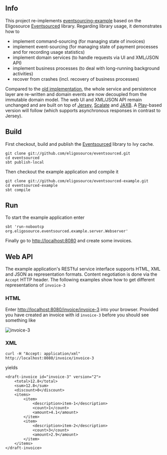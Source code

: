 Info
----

This project re-implements [eventsourcing-example](https://github.com/krasserm/eventsourcing-example) based on the Eligosource [Eventsourced](https://github.com/eligosource/eventsourced) library. Regarding library usage, it demonstrates how to 

- implement command-sourcing (for managing state of invoices)
- implement event-sourcing (for managing state of payment processes and for recording usage statistics)
- implement domain services (to handle requests via UI and XML/JSON API)
- implement business processes (to deal with long-running background activities)
- recover from crashes (incl. recovery of business processes)

Compared to the [old implementation](https://github.com/krasserm/eventsourcing-example), the whole service and persistence layer are re-written and domain events are now decoupled from the immutable domain model. The web UI and XML/JSON API remain unchanged and are built on top of [Jersey](http://jersey.java.net/), [Scalate](http://scalate.fusesource.org/) and [JAXB](http://jcp.org/en/jsr/detail?id=222). A [Play](http://www.playframework.org/)-based version will follow (which supports asynchronous responses in contrast to Jersey).

Build
-----

First checkout, build and publish the [Eventsourced](https://github.com/eligosource/eventsourced) library to Ivy cache.

    git clone git://github.com/eligosource/eventsourced.git
    cd eventsourced
    sbt publish-local

Then checkout the example application and compile it

    git clone git://github.com/eligosource/eventsourced-example.git
    cd eventsourced-example
    sbt compile

Run
---

To start the example application enter

    sbt 'run-nobootcp org.eligosource.eventsourced.example.server.Webserver'

Finally go to [http://localhost:8080](http://localhost:8080) and create some invoices.

Web API
-------

The example application's RESTful service interface supports HTML, XML and JSON as representation formats. Content negotiation is done via the `Accept` HTTP header. The following examples show how to get different representations of `invoice-3`

### HTML

Enter [http://localhost:8080/invoice/invoice-3](http://localhost:8080/invoice/invoice-3) into your browser. Provided you have created an invoice with id `invoice-3` before you should see something like

![invoice-3](https://github.com/krasserm/eventsourcing-example/raw/master/doc/images/invoice-3.png)

### XML

    curl -H "Accept: application/xml" http://localhost:8080/invoice/invoice-3

yields

    <draft-invoice id="invoice-3" version="2">
        <total>12.8</total>
        <sum>12.8</sum>
        <discount>0</discount>
        <items>
            <item>
                <description>item-1</description>
                <count>1</count>
                <amount>4.1</amount>
            </item>
            <item>
                <description>item-2</description>
                <count>3</count>
                <amount>2.9</amount>
            </item>
        </items>
    </draft-invoice>
